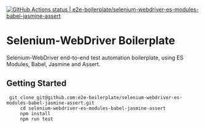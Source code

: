 [![GitHub Actions status | e2e-boilerplate/selenium-webdriver-es-modules-babel-jasmine-assert](https://github.com/e2e-boilerplate/selenium-webdriver-es-modules-babel-jasmine-assert/workflows/selenium-webdriver-es-modules-babel-jasmine-assert/badge.svg)](https://github.com/e2e-boilerplate/selenium-webdriver-es-modules-babel-jasmine-assert/actions?workflow=selenium-webdriver-es-modules-babel-jasmine-assert)
  # Selenium-WebDriver Boilerplate
  Selenium-WebDriver end-to-end test automation boilerplate, using ES Modules, Babel, Jasmine and Assert.
  ## Getting Started
  	 git clone git@github.com:e2e-boilerplate/selenium-webdriver-es-modules-babel-jasmine-assert.git
    	 cd selenium-webdriver-es-modules-babel-jasmine-assert
    	 npm install
    	 npm run test
    